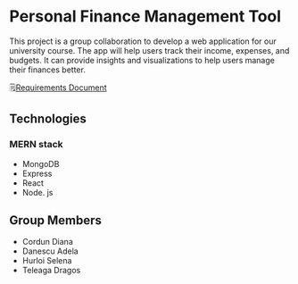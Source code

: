 # Personal Finance Management Tool

This project is a group collaboration to develop a web application for our university course. The app will help users track their income, expenses, and budgets. It can provide insights and visualizations to help users manage their finances better.

🗒️[Requirements Document](https://cordundiana6.atlassian.net/wiki/spaces/WW/overview?atlOrigin=eyJpIjoiZTY0NzFiY2U4ZDA0NDkwNDg1ZWM4MTRhNDRmY2EwMmUiLCJwIjoiaiJ9)

## Technologies
### MERN stack
- MongoDB
- Express
- React
- Node. js

## Group Members
- Cordun Diana
- Danescu Adela
- Hurloi Selena
- Teleaga Dragos

